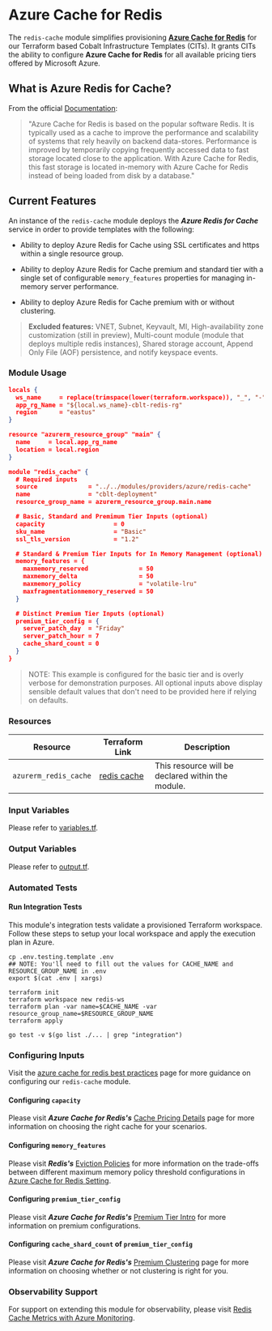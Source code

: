 # Azure Cache for Redis

The `redis-cache` module simplifies provisioning **[Azure Cache for Redis](https://docs.microsoft.com/en-us/azure/azure-cache-for-redis/cache-overview)** for our Terraform based Cobalt Infrastructure Templates (CITs). It grants CITs the ability to configure **Azure Cache for Redis** for all available pricing tiers offered by Microsoft Azure.

## What is Azure Redis for Cache?

From the official [Documentation](hhttps://docs.microsoft.com/en-us/azure/azure-cache-for-redis/cache-overview):

> "Azure Cache for Redis is based on the popular software Redis. It is typically used as a cache to improve the performance and scalability of systems that rely heavily on backend data-stores. Performance is improved by temporarily copying frequently accessed data to fast storage located close to the application. With Azure Cache for Redis, this fast storage is located in-memory with Azure Cache for Redis instead of being loaded from disk by a database."

## Current Features

An instance of the `redis-cache` module deploys the _**Azure Redis for Cache**_ service in order to provide templates with the following:

- Ability to deploy Azure Redis for Cache using SSL certificates and https within a single resource group.

- Ability to deploy Azure Redis for Cache premium and standard tier with a single set of configurable `memory_features` properties for managing in-memory server performance.

- Ability to deploy Azure Redis for Cache premium with or without clustering.

> **Excluded features:** VNET, Subnet, Keyvault, MI, High-availability zone customization (still in preview), Multi-count module (module that deploys multiple redis instances), Shared storage account, Append Only File (AOF) persistence, and notify keyspace events.

### Module Usage

```json
locals {
  ws_name     = replace(trimspace(lower(terraform.workspace)), "_", "-")
  app_rg_Name = "${local.ws_name}-cblt-redis-rg"
  region      = "eastus"
}

resource "azurerm_resource_group" "main" {
  name     = local.app_rg_name
  location = local.region
}

module "redis_cache" {
  # Required inputs
  source              = "../../modules/providers/azure/redis-cache"
  name                = "cblt-deployment"
  resource_group_name = azurerm_resource_group.main.name

  # Basic, Standard and Premimum Tier Inputs (optional)
  capacity                   = 0
  sku_name                   = "Basic"
  ssl_tls_version            = "1.2"

  # Standard & Premium Tier Inputs for In Memory Management (optional)
  memory_features = {
    maxmemory_reserved              = 50
    maxmemory_delta                 = 50
    maxmemory_policy                = "volatile-lru"
    maxfragmentationmemory_reserved = 50
  }

  # Distinct Premium Tier Inputs (optional)
  premium_tier_config = {
    server_patch_day  = "Friday"
    server_patch_hour = 7
    cache_shard_count = 0
  }
}
```

> NOTE: This example is configured for the basic tier and is overly verbose for demonstration purposes. All optional inputs above display sensible default values that don't need to be provided here if relying on defaults.

### Resources

| Resource | Terraform Link | Description |
|---|---|---|
| `azurerm_redis_cache` | [redis cache](https://www.terraform.io/docs/providers/azurerm/r/redis_cache.html) | This resource will be declared within the module. |

### Input Variables

Please refer to [variables.tf](./variables.tf).

### Output Variables

Please refer to [output.tf](./output.tf).

### Automated Tests

#### Run Integration Tests

This module's integration tests validate a provisioned Terraform workspace. Follow these steps to setup your local workspace and apply the execution plan in Azure.

```hcl
cp .env.testing.template .env
## NOTE: You'll need to fill out the values for CACHE_NAME and RESOURCE_GROUP_NAME in .env
export $(cat .env | xargs)

terraform init
terraform workspace new redis-ws
terraform plan -var name=$CACHE_NAME -var resource_group_name=$RESOURCE_GROUP_NAME
terraform apply

go test -v $(go list ./... | grep "integration")
```

### Configuring Inputs

Visit the [azure cache for redis best practices](https://docs.microsoft.com/en-us/azure/azure-cache-for-redis/cache-best-practices) page for more guidance on configuring our `redis-cache` module.

#### Configuring `capacity`

Please visit _**Azure Cache for Redis's**_ [Cache Pricing Details](https://azure.microsoft.com/en-us/pricing/details/cache/) page for more information on choosing the right cache for your scenarios.

#### Configuring `memory_features`

Please visit _**Redis's**_ [Eviction Policies](https://redis.io/topics/lru-cache#eviction-policies) for more information on the trade-offs between different maximum memory policy threshold configurations in [Azure Cache for Redis Setting](https://docs.microsoft.com/en-us/azure/azure-cache-for-redis/cache-configure#settings).

#### Configuring `premium_tier_config`

Please visit _**Azure Cache for Redis's**_ [Premium Tier Intro](https://docs.microsoft.com/en-us/azure/azure-cache-for-redis/cache-premium-tier-intro)  for more information on premium configurations.

#### Configuring `cache_shard_count` of `premium_tier_config`

Please visit _**Azure Cache for Redis's**_ [Premium Clustering](https://docs.microsoft.com/en-us/azure/azure-cache-for-redis/cache-how-to-premium-clustering) page for more information on choosing whether or not clustering is right for you.

### Observability Support

For support on extending this module for observability, please visit [Redis Cache Metrics with Azure Monitoring](https://docs.microsoft.com/en-us/azure/azure-monitor/platform/metrics-supported#microsoftcacheredis).
